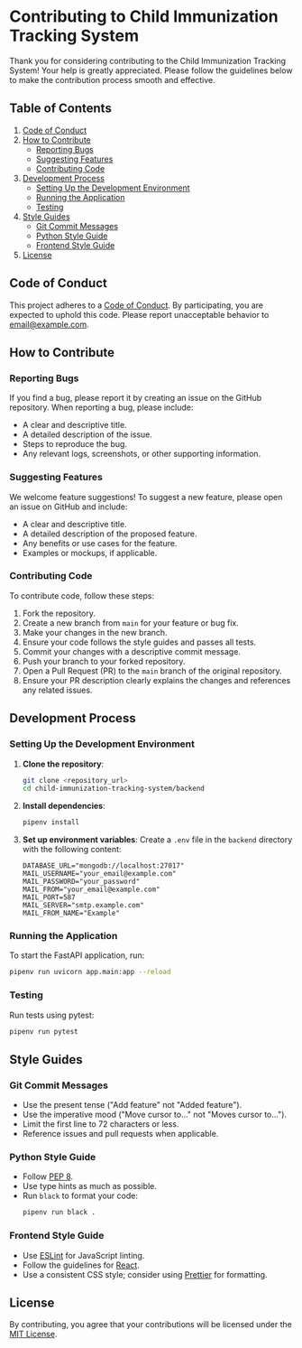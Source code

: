 # Contributing to Child Immunization Tracking System

Thank you for considering contributing to the Child Immunization Tracking System! Your help is greatly appreciated. Please follow the guidelines below to make the contribution process smooth and effective.

## Table of Contents

1. [Code of Conduct](#code-of-conduct)
2. [How to Contribute](#how-to-contribute)
    - [Reporting Bugs](#reporting-bugs)
    - [Suggesting Features](#suggesting-features)
    - [Contributing Code](#contributing-code)
3. [Development Process](#development-process)
    - [Setting Up the Development Environment](#setting-up-the-development-environment)
    - [Running the Application](#running-the-application)
    - [Testing](#testing)
4. [Style Guides](#style-guides)
    - [Git Commit Messages](#git-commit-messages)
    - [Python Style Guide](#python-style-guide)
    - [Frontend Style Guide](#frontend-style-guide)
5. [License](#license)

## Code of Conduct

This project adheres to a [Code of Conduct](CODE_OF_CONDUCT.md). By participating, you are expected to uphold this code. Please report unacceptable behavior to [email@example.com](mailto:email@example.com).

## How to Contribute

### Reporting Bugs

If you find a bug, please report it by creating an issue on the GitHub repository. When reporting a bug, please include:

- A clear and descriptive title.
- A detailed description of the issue.
- Steps to reproduce the bug.
- Any relevant logs, screenshots, or other supporting information.

### Suggesting Features

We welcome feature suggestions! To suggest a new feature, please open an issue on GitHub and include:

- A clear and descriptive title.
- A detailed description of the proposed feature.
- Any benefits or use cases for the feature.
- Examples or mockups, if applicable.

### Contributing Code

To contribute code, follow these steps:

1. Fork the repository.
2. Create a new branch from `main` for your feature or bug fix.
3. Make your changes in the new branch.
4. Ensure your code follows the style guides and passes all tests.
5. Commit your changes with a descriptive commit message.
6. Push your branch to your forked repository.
7. Open a Pull Request (PR) to the `main` branch of the original repository.
8. Ensure your PR description clearly explains the changes and references any related issues.

## Development Process

### Setting Up the Development Environment

1. **Clone the repository**:
    ```bash
    git clone <repository_url>
    cd child-immunization-tracking-system/backend
    ```

2. **Install dependencies**:
    ```bash
    pipenv install
    ```

3. **Set up environment variables**:
    Create a `.env` file in the `backend` directory with the following content:
    ```dotenv
    DATABASE_URL="mongodb://localhost:27017"
    MAIL_USERNAME="your_email@example.com"
    MAIL_PASSWORD="your_password"
    MAIL_FROM="your_email@example.com"
    MAIL_PORT=587
    MAIL_SERVER="smtp.example.com"
    MAIL_FROM_NAME="Example"
    ```

### Running the Application

To start the FastAPI application, run:
```bash
pipenv run uvicorn app.main:app --reload
```

### Testing

Run tests using pytest:
```bash
pipenv run pytest
```

## Style Guides

### Git Commit Messages

- Use the present tense ("Add feature" not "Added feature").
- Use the imperative mood ("Move cursor to..." not "Moves cursor to...").
- Limit the first line to 72 characters or less.
- Reference issues and pull requests when applicable.

### Python Style Guide

- Follow [PEP 8](https://www.python.org/dev/peps/pep-0008/).
- Use type hints as much as possible.
- Run `black` to format your code:
    ```bash
    pipenv run black .
    ```

### Frontend Style Guide

- Use [ESLint](https://eslint.org/) for JavaScript linting.
- Follow the guidelines for [React](https://reactjs.org/docs/getting-started.html).
- Use a consistent CSS style; consider using [Prettier](https://prettier.io/) for formatting.

## License

By contributing, you agree that your contributions will be licensed under the [MIT License](LICENSE).
